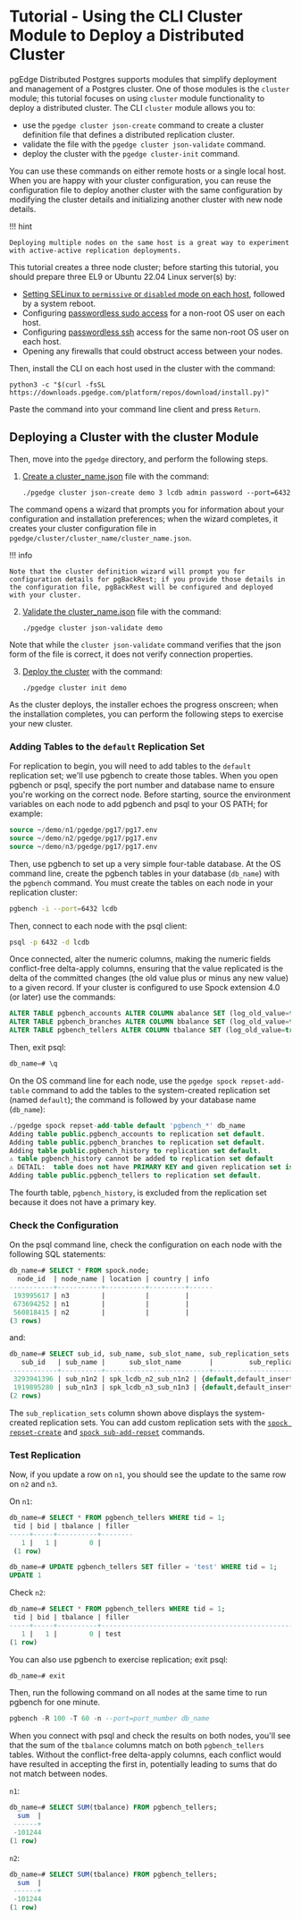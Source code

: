 # Tutorial - Using the CLI Cluster Module to Deploy a Distributed Cluster

pgEdge Distributed Postgres supports modules that simplify deployment and management of a Postgres cluster.  One of those modules is the `cluster` module; this tutorial focuses on using `cluster` module functionality to deploy a distributed cluster.  The CLI `cluster` module allows you to:

* use the `pgedge cluster json-create` command to create a cluster definition file that defines a distributed replication cluster.
* validate the file with the `pgedge cluster json-validate` command.
* deploy the cluster with the `pgedge cluster-init` command. 
  
You can use these commands on either remote hosts or a single local host.  When you are happy with your cluster configuration, you can reuse the configuration file to deploy another cluster with the same configuration by modifying the cluster details and initializing another cluster with new node details.

!!! hint

    Deploying multiple nodes on the same host is a great way to experiment with active-active replication deployments.

This tutorial creates a three node cluster; before starting this tutorial, you should prepare three EL9 or Ubuntu 22.04 Linux server(s) by:

* [Setting SELinux to `permissive` or `disabled` mode on each host](https://access.redhat.com/documentation/en-us/red_hat_enterprise_linux/8/html/using_selinux/changing-selinux-states-and-modes_using-selinux), followed by a system reboot.
* Configuring [passwordless sudo access](../prerequisites#configuring-passwordless-sudo) for a non-root OS user on each host.
* Configuring [passwordless ssh](../prerequisites#configuring-passwordless-ssh) access for the same non-root OS user on each host.
* Opening any firewalls that could obstruct access between your nodes.

Then, install the CLI on each host used in the cluster with the command:

`python3 -c "$(curl -fsSL https://downloads.pgedge.com/platform/repos/download/install.py)"`

Paste the command into your command line client and press `Return`.

## Deploying a Cluster with the cluster Module

Then, move into the `pgedge` directory, and perform the following steps.

1. [Create a cluster_name.json](../installing_pgedge/json.mdx#creating-a-cluster-configuration-file) file with the command:

    `./pgedge cluster json-create demo 3 lcdb admin password --port=6432`
  
  The command opens a wizard that prompts you for information about your configuration and installation preferences; when the wizard completes, it creates your cluster configuration file in `pgedge/cluster/cluster_name/cluster_name.json`.

!!! info

    Note that the cluster definition wizard will prompt you for configuration details for pgBackRest; if you provide those details in the configuration file, pgBackRest will be configured and deployed with your cluster.

2. [Validate the cluster_name.json](../installing_pgedge/json.mdx#validating-a-cluster-configuration-file) file with the command:
   
    `./pgedge cluster json-validate demo`

  Note that while the `cluster json-validate` command verifies that the json form of the file is correct, it does not verify connection properties.

3. [Deploy the cluster](../installing_pgedge/json.mdx#using-the-cluster-module-to-deploy-a-cluster) with the command:
   
    `./pgedge cluster init demo`

  As the cluster deploys, the installer echoes the progress onscreen; when the installation completes, you can perform the following steps to exercise your new cluster.

### Adding Tables to the `default` Replication Set

For replication to begin, you will need to add tables to the `default` replication set; we'll use pgbench to create those tables. When you open pgbench or psql, specify the port number and database name to ensure you're working on the correct node. Before starting, source the environment variables on each node to add pgbench and psql to your OS PATH; for example:

```sql
source ~/demo/n1/pgedge/pg17/pg17.env
source ~/demo/n2/pgedge/pg17/pg17.env
source ~/demo/n3/pgedge/pg17/pg17.env
```

Then, use pgbench to set up a very simple four-table database. At the OS command line, create the pgbench tables in your database (`db_name`) with the `pgbench` command. You must create the tables on each node in your replication cluster:

```sh
pgbench -i --port=6432 lcdb
```

Then, connect to each node with the psql client:

```sh
psql -p 6432 -d lcdb
```

Once connected, alter the numeric columns, making the numeric fields conflict-free delta-apply columns, ensuring that the value replicated is the delta of the committed changes (the old value plus or minus any new value) to a given record.  If your cluster is configured to use Spock extension 4.0 (or later) use the commands:

```sql
ALTER TABLE pgbench_accounts ALTER COLUMN abalance SET (log_old_value=true, delta_apply_function=spock.delta_apply);
ALTER TABLE pgbench_branches ALTER COLUMN bbalance SET (log_old_value=true, delta_apply_function=spock.delta_apply);
ALTER TABLE pgbench_tellers ALTER COLUMN tbalance SET (log_old_value=true, delta_apply_function=spock.delta_apply);
```

Then, exit psql:

```sql
db_name=# \q
```
 
On the OS command line for each node, use the `pgedge spock repset-add-table` command to add the tables to the system-created replication set (named `default`); the command is followed by your database name (`db_name`):

```sql
./pgedge spock repset-add-table default 'pgbench_*' db_name
Adding table public.pgbench_accounts to replication set default.
Adding table public.pgbench_branches to replication set default.
Adding table public.pgbench_history to replication set default.
⚠ table pgbench_history cannot be added to replication set default
⚠ DETAIL:  table does not have PRIMARY KEY and given replication set is configured to replicate UPDATEs and/or DELETEs
Adding table public.pgbench_tellers to replication set default.
```

 The fourth table, `pgbench_history`, is excluded from the replication set because it does not have a primary key.

### Check the Configuration

On the psql command line, check the configuration on each node with the following SQL statements:

```sql
db_name=# SELECT * FROM spock.node;
  node_id  | node_name | location | country | info 
-----------+-----------+----------+---------+------
 193995617 | n3        |          |         | 
 673694252 | n1        |          |         | 
 560818415 | n2        |          |         | 
(3 rows)

```
and:

```sql
db_name=# SELECT sub_id, sub_name, sub_slot_name, sub_replication_sets  FROM spock.subscription;
   sub_id   | sub_name |      sub_slot_name       |         sub_replication_sets          
------------+----------+--------------------------+---------------------------------------
 3293941396 | sub_n1n2 | spk_lcdb_n2_sub_n1n2 | {default,default_insert_only,ddl_sql}
 1919895280 | sub_n1n3 | spk_lcdb_n3_sub_n1n3 | {default,default_insert_only,ddl_sql}
(2 rows)
```

The `sub_replication_sets` column shown above displays the system-created replication sets. You can add custom replication sets with the [`spock repset-create`](../pgedge_commands/spock.md) and [`spock sub-add-repset`](../pgedge_commands/spock.md) commands.

### Test Replication

Now, if you update a row on `n1`, you should see the update to the same row on `n2` and `n3`.

On `n1`:

```sql
db_name=# SELECT * FROM pgbench_tellers WHERE tid = 1;
 tid | bid | tbalance | filler
-----+-----+----------+--------
   1 |   1 |    	0 |
 (1 row)
```

```sql
db_name=# UPDATE pgbench_tellers SET filler = 'test' WHERE tid = 1;
UPDATE 1
```

Check `n2`:

```sql
db_name=# SELECT * FROM pgbench_tellers WHERE tid = 1;
 tid | bid | tbalance | filler  	 
-----+-----+----------+--------------------------------------------------
   1 |   1 |    	0 | test                               
(1 row)
```

You can also use pgbench to exercise replication; exit psql:

```sql
db_name=# exit
```

Then, run the following command on all nodes at the same time to run pgbench for one minute. 

```sql
pgbench -R 100 -T 60 -n --port=port_number db_name
```

When you connect with psql and check the results on both nodes, you'll see that the sum of the `tbalance` columns match on both `pgbench_tellers` tables. Without the conflict-free delta-apply columns, each conflict would have resulted in accepting the first in, potentially leading to sums that do not match between nodes.
 
`n1`:

```sql
db_name=# SELECT SUM(tbalance) FROM pgbench_tellers;
  sum  |
 ------+
 -101244
(1 row)
```

`n2`:

```sql
db_name=# SELECT SUM(tbalance) FROM pgbench_tellers;
  sum  |
 ------+
 -101244
(1 row)
```
